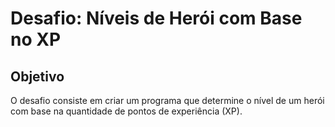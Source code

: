 # Desafio: Níveis de Herói com Base no XP

## Objetivo

O desafio consiste em criar um programa que determine o nível de um herói com base na quantidade de pontos de experiência (XP).

